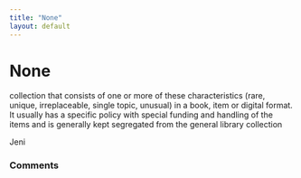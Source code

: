 ```yaml
---
title: "None"
layout: default
---
```

None
=====================
collection that consists of one or more of these characteristics (rare,
unique, irreplaceable, single topic, unusual) in a book, item or digital
format. It usually has a specific policy with special funding and
handling of the items and is generally kept segregated from the general
library collection

Jeni

### Comments ###


